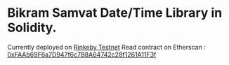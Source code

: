 # Bikram Samvat Date/Time Library in Solidity.

Currently deployed on [Rinkeby Testnet](https://www.rinkeby.io) 
Read contract on Etherscan :  
[0xFAAb69F6a7D947f6c7B8A64742c28f1261A11F3f](https://rinkeby.etherscan.io/address/0xFAAb69F6a7D947f6c7B8A64742c28f1261A11F3f#readContract) 